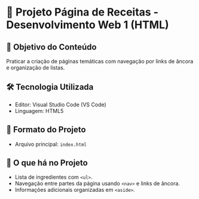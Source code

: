 # 📘 Projeto Página de Receitas - Desenvolvimento Web 1 (HTML)

## 🎯 Objetivo do Conteúdo
Praticar a criação de páginas temáticas com navegação por links de âncora e organização de listas.  

## 🛠️ Tecnologia Utilizada
- Editor: Visual Studio Code (VS Code)  
- Linguagem: HTML5  

## 📂 Formato do Projeto
- Arquivo principal: `index.html`  

## 📝 O que há no Projeto
- Lista de ingredientes com `<ul>`.  
- Navegação entre partes da página usando `<nav>` e links de âncora.  
- Informações adicionais organizadas em `<aside>`.  
